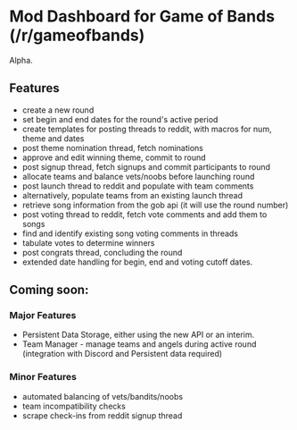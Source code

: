 # Mod Dashboard for Game of Bands (/r/gameofbands)

Alpha.

## Features

- create a new round
- set begin and end dates for the round's active period
- create templates for posting threads to reddit, with macros for num, theme and dates
- post theme nomination thread, fetch nominations
- approve and edit winning theme, commit to round
- post signup thread, fetch signups and commit participants to round
- allocate teams and balance vets/noobs before launching round
- post launch thread to reddit and populate with team comments
- alternatively, populate teams from an existing launch thread
- retrieve song information from the gob api (it will use the round number)
- post voting thread to reddit, fetch vote comments and add them to songs
- find and identify existing song voting comments in threads
- tabulate votes to determine winners
- post congrats thread, concluding the round
- extended date handling for begin, end and voting cutoff dates.

## Coming soon:

### Major Features
- Persistent Data Storage, either using the new API or an interim.
- Team Manager - manage teams and angels during active round (integration with Discord and Persistent data required)

### Minor Features
- automated balancing of vets/bandits/noobs
- team incompatibility checks
- scrape check-ins from reddit signup thread